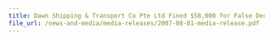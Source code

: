 ```yaml
---
title: Dawn Shipping & Transport Co Pte Ltd Fined $58,000 for False Declarations of Clothing Exports
file_url: /news-and-media/media-releases/2007-08-01-media-release.pdf
---
```

